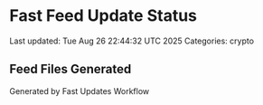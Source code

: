 # Fast Feed Update Status
Last updated: Tue Aug 26 22:44:32 UTC 2025
Categories: crypto

## Feed Files Generated

Generated by Fast Updates Workflow
